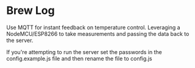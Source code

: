 # Brew Log

Use MQTT for instant feedback on temperature control. Leveraging a NodeMCU/ESP8266 to take measurements and passing the data back to the server. 

If you're attempting to run the server set the passwords in the config.example.js file and then rename the file to config.js

